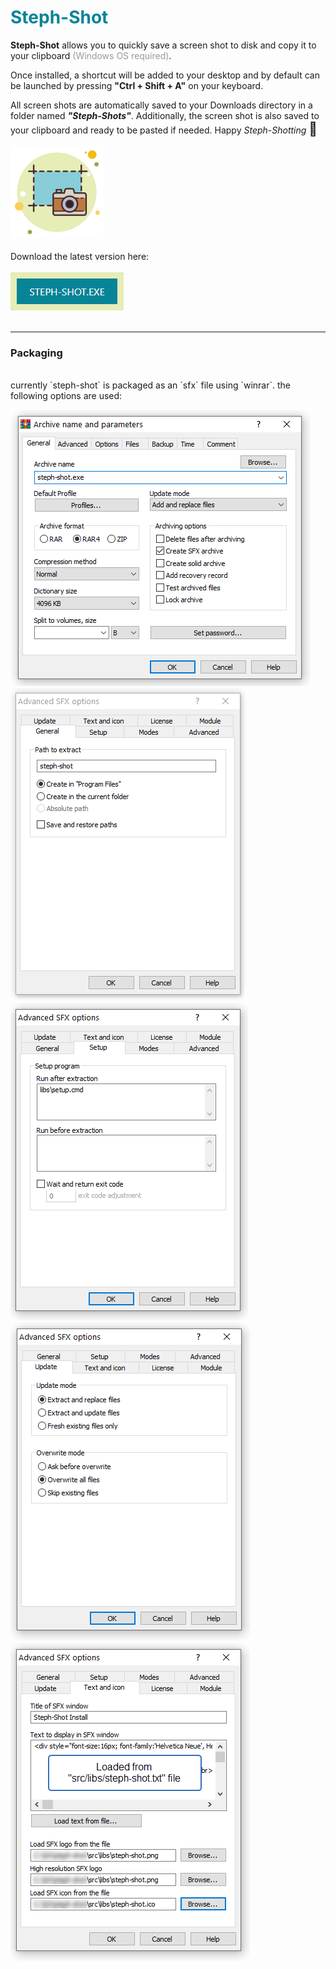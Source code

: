 <h1 style="color:#088497;">Steph-Shot</h1>

<strong>Steph-Shot</strong> allows you to quickly save a screen shot to disk and copy it to your clipboard <span style="color:#999;">(Windows OS required)</span>.  

Once installed, a shortcut will be added to your desktop and by default can be launched by pressing <strong>"Ctrl + Shift + A"</strong> on your keyboard.

All screen shots are automatically saved to your Downloads directory in a folder named <strong><i>"Steph-Shots"</i></strong>.  Additionally, the screen shot is also saved to your clipboard and ready to be pasted if needed.  Happy <i>Steph-Shotting</i> <span style="font-size:21px">📸</span>

<img src="docs/steph-shot.png"/>
<br>
<br>

<div>Download the latest version here:<br><br>
<a href="https://github.com/jparkerweb/steph-shot/raw/main/dist/steph-shot.exe"><img src="docs/button.png"/></a>
</div>
<br>

---
### Packaging

<br>
currently `steph-shot` is packaged as an `sfx` file using `winrar`.
the following options are used:

<img src="docs/1.png"/><br>
<img src="docs/2.png"/><br>
<img src="docs/3.png"/><br>
<img src="docs/4.png"/><br>
<img src="docs/5.png"/><br>
